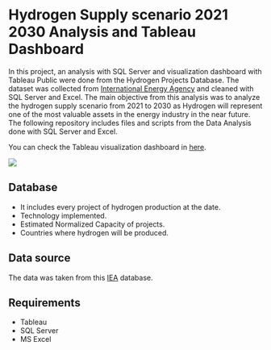 # Hydrogen Supply scenario 2021 2030 Analysis and Tableau Dashboard
In this project, an analysis with SQL Server and visualization dashboard with Tableau Public were done from the Hydrogen Projects Database. The dataset was collected from <a href='https://www.iea.org/data-and-statistics/data-product/hydrogen-projects-database'>International Energy Agency</a> and cleaned with SQL Server and Excel. The main objective from this analysis was to analyze the hydrogen supply scenario from 2021 to 2030 as Hydrogen will represent one of the most valuable assets in the energy industry in the near future. The following repository includes files and scripts from the Data Analysis done with SQL Server and Excel. 

You can check the Tableau visualization dashboard in <a href='https://public.tableau.com/app/profile/alexiserodriguez/viz/HydrogenSupplyscenario2021-2030VOTD/HydrogenSupply'>here</a>. 

<img src='https://cdn.shortpixel.ai/spai/w_840+q_glossy+ret_img+to_webp/https://balkangreenenergynews.com/wp-content/uploads/2022/05/Industry-draws-first-global-definition-of-green-hydrogen.jpg'>

## Database
- It includes every project of hydrogen production at the date.
- Technology implemented.
- Estimated Normalized Capacity of projects.
- Countries where hydrogen will be produced.

## Data source

The data was taken from this <a href='https://www.iea.org/data-and-statistics/data-product/hydrogen-projects-database'>IEA</a> database.

## Requirements

- Tableau
- SQL Server
- MS Excel
